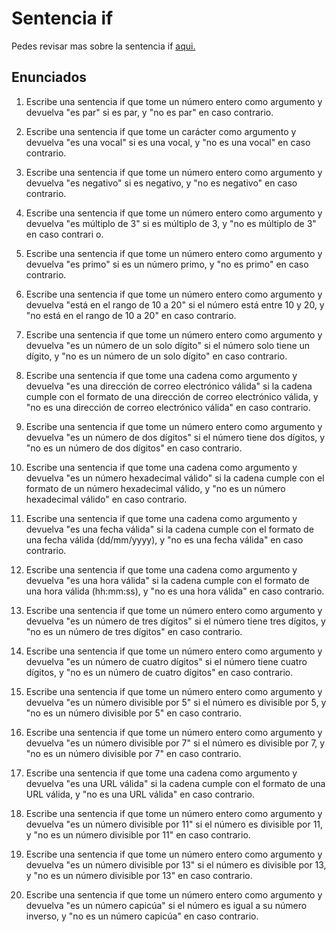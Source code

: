 # Sentencia if

Pedes revisar mas sobre la sentencia if [aqui.](https://cursokotlin.com/capitulo-7-instrucciones-if-else-en-kotlin/)

## Enunciados

1. Escribe una sentencia if que tome un número entero como argumento y devuelva "es par" si es par, y "no es par" en caso contrario.

1. Escribe una sentencia if que tome un carácter como argumento y devuelva "es una vocal" si es una vocal, y "no es una vocal" en caso contrario.

1. Escribe una sentencia if que tome un número entero como argumento y devuelva "es negativo" si es negativo, y "no es negativo" en caso contrario.

1. Escribe una sentencia if que tome un número entero como argumento y devuelva "es múltiplo de 3" si es múltiplo de 3, y "no es múltiplo de 3" en caso contrari
o.
1. Escribe una sentencia if que tome un número entero como argumento y devuelva "es primo" si es un número primo, y "no es primo" en caso contrario.

1. Escribe una sentencia if que tome un número entero como argumento y devuelva "está en el rango de 10 a 20" si el número está entre 10 y 20, y "no está en el 
rango de 10 a 20" en caso contrario.
1. Escribe una sentencia if que tome un número entero como argumento y devuelva "es un número de un solo dígito" si el número solo tiene un dígito, y "no es un 
número de un solo dígito" en caso contrario.
1. Escribe una sentencia if que tome una cadena como argumento y devuelva "es una dirección de correo electrónico válida" si la cadena cumple con el formato de una 
dirección de correo electrónico válida, y "no es una dirección de correo electrónico válida" en caso contrario.
1. Escribe una sentencia if que tome un número entero como argumento y devuelva "es un número de dos dígitos" si el número tiene dos dígitos, y "no es un número
 de dos dígitos" en caso contrario.
1. Escribe una sentencia if que tome una cadena como argumento y devuelva "es un número hexadecimal válido" si la cadena cumple con el formato de un número 
hexadecimal válido, y "no es un número hexadecimal válido" en caso contrario.

1. Escribe una sentencia if que tome una cadena como argumento y devuelva "es una fecha válida" si la cadena cumple con el formato de una fecha válida (dd/mm/yyyy), y "no es una fecha válida" en caso contrario.

1. Escribe una sentencia if que tome una cadena como argumento y devuelva "es una hora válida" si la cadena cumple con el formato de una hora válida (hh:mm:ss), y "no es una hora válida" en caso contrario.

1. Escribe una sentencia if que tome un número entero como argumento y devuelva "es un número de tres dígitos" si el número tiene tres dígitos, y "no es un número de tres dígitos" en caso contrario.

1. Escribe una sentencia if que tome un número entero como argumento y devuelva "es un número de cuatro dígitos" si el número tiene cuatro dígitos, y "no es un número de cuatro dígitos" en caso contrario.

1. Escribe una sentencia if que tome un número entero como argumento y devuelva "es un número divisible por 5" si el número es divisible por 5, y "no es un número divisible por 5" en caso contrario.

1. Escribe una sentencia if que tome un número entero como argumento y devuelva "es un número divisible por 7" si el número es divisible por 7, y "no es un número divisible por 7" en caso contrario.

1. Escribe una sentencia if que tome una cadena como argumento y devuelva "es una URL válida" si la cadena cumple con el formato de una URL válida, y "no es una URL válida" en caso contrario.

1. Escribe una sentencia if que tome un número entero como argumento y devuelva "es un número divisible por 11" si el número es divisible por 11, y "no es un número divisible por 11" en caso contrario.

1. Escribe una sentencia if que tome un número entero como argumento y devuelva "es un número divisible por 13" si el número es divisible por 13, y "no es un número divisible por 13" en caso contrario.

1. Escribe una sentencia if que tome un número entero como argumento y devuelva "es un número capicúa" si el número es igual a su número inverso, y "no es un número capicúa" en caso contrario.
